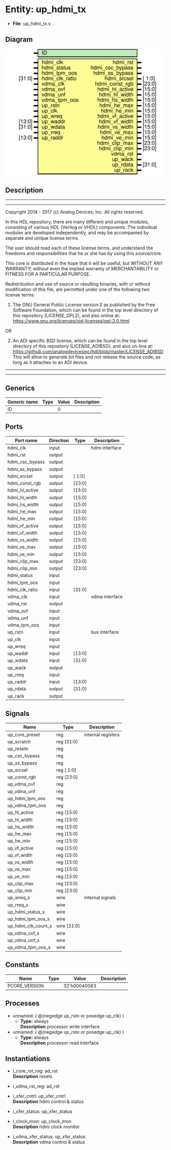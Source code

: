 # Entity: up_hdmi_tx

- **File**: up_hdmi_tx.v
## Diagram

![Diagram](up_hdmi_tx.svg "Diagram")
## Description

 ***************************************************************************
 ***************************************************************************
 Copyright 2014 - 2017 (c) Analog Devices, Inc. All rights reserved.

 In this HDL repository, there are many different and unique modules, consisting
 of various HDL (Verilog or VHDL) components. The individual modules are
 developed independently, and may be accompanied by separate and unique license
 terms.

 The user should read each of these license terms, and understand the
 freedoms and responsibilities that he or she has by using this source/core.

 This core is distributed in the hope that it will be useful, but WITHOUT ANY
 WARRANTY; without even the implied warranty of MERCHANTABILITY or FITNESS FOR
 A PARTICULAR PURPOSE.

 Redistribution and use of source or resulting binaries, with or without modification
 of this file, are permitted under one of the following two license terms:

   1. The GNU General Public License version 2 as published by the
      Free Software Foundation, which can be found in the top level directory
      of this repository (LICENSE_GPL2), and also online at:
      <https://www.gnu.org/licenses/old-licenses/gpl-2.0.html>

 OR

   2. An ADI specific BSD license, which can be found in the top level directory
      of this repository (LICENSE_ADIBSD), and also on-line at:
      https://github.com/analogdevicesinc/hdl/blob/master/LICENSE_ADIBSD
      This will allow to generate bit files and not release the source code,
      as long as it attaches to an ADI device.

 ***************************************************************************
 ***************************************************************************

## Generics

| Generic name | Type | Value | Description |
| ------------ | ---- | ----- | ----------- |
| ID           |      | 0     |             |
## Ports

| Port name       | Direction | Type   | Description     |
| --------------- | --------- | ------ | --------------- |
| hdmi_clk        | input     |        |  hdmi interface |
| hdmi_rst        | output    |        |                 |
| hdmi_csc_bypass | output    |        |                 |
| hdmi_ss_bypass  | output    |        |                 |
| hdmi_srcsel     | output    | [ 1:0] |                 |
| hdmi_const_rgb  | output    | [23:0] |                 |
| hdmi_hl_active  | output    | [15:0] |                 |
| hdmi_hl_width   | output    | [15:0] |                 |
| hdmi_hs_width   | output    | [15:0] |                 |
| hdmi_he_max     | output    | [15:0] |                 |
| hdmi_he_min     | output    | [15:0] |                 |
| hdmi_vf_active  | output    | [15:0] |                 |
| hdmi_vf_width   | output    | [15:0] |                 |
| hdmi_vs_width   | output    | [15:0] |                 |
| hdmi_ve_max     | output    | [15:0] |                 |
| hdmi_ve_min     | output    | [15:0] |                 |
| hdmi_clip_max   | output    | [23:0] |                 |
| hdmi_clip_min   | output    | [23:0] |                 |
| hdmi_status     | input     |        |                 |
| hdmi_tpm_oos    | input     |        |                 |
| hdmi_clk_ratio  | input     | [31:0] |                 |
| vdma_clk        | input     |        |  vdma interface |
| vdma_rst        | output    |        |                 |
| vdma_ovf        | input     |        |                 |
| vdma_unf        | input     |        |                 |
| vdma_tpm_oos    | input     |        |                 |
| up_rstn         | input     |        |  bus interface  |
| up_clk          | input     |        |                 |
| up_wreq         | input     |        |                 |
| up_waddr        | input     | [13:0] |                 |
| up_wdata        | input     | [31:0] |                 |
| up_wack         | output    |        |                 |
| up_rreq         | input     |        |                 |
| up_raddr        | input     | [13:0] |                 |
| up_rdata        | output    | [31:0] |                 |
| up_rack         | output    |        |                 |
## Signals

| Name                | Type           | Description          |
| ------------------- | -------------- | -------------------- |
| up_core_preset      | reg            |  internal registers  |
| up_scratch          | reg     [31:0] |                      |
| up_resetn           | reg            |                      |
| up_csc_bypass       | reg            |                      |
| up_ss_bypass        | reg            |                      |
| up_srcsel           | reg     [ 1:0] |                      |
| up_const_rgb        | reg     [23:0] |                      |
| up_vdma_ovf         | reg            |                      |
| up_vdma_unf         | reg            |                      |
| up_hdmi_tpm_oos     | reg            |                      |
| up_vdma_tpm_oos     | reg            |                      |
| up_hl_active        | reg     [15:0] |                      |
| up_hl_width         | reg     [15:0] |                      |
| up_hs_width         | reg     [15:0] |                      |
| up_he_max           | reg     [15:0] |                      |
| up_he_min           | reg     [15:0] |                      |
| up_vf_active        | reg     [15:0] |                      |
| up_vf_width         | reg     [15:0] |                      |
| up_vs_width         | reg     [15:0] |                      |
| up_ve_max           | reg     [15:0] |                      |
| up_ve_min           | reg     [15:0] |                      |
| up_clip_max         | reg     [23:0] |                      |
| up_clip_min         | reg     [23:0] |                      |
| up_wreq_s           | wire           |  internal signals    |
| up_rreq_s           | wire           |                      |
| up_hdmi_status_s    | wire           |                      |
| up_hdmi_tpm_oos_s   | wire           |                      |
| up_hdmi_clk_count_s | wire [31:0]    |                      |
| up_vdma_ovf_s       | wire           |                      |
| up_vdma_unf_s       | wire           |                      |
| up_vdma_tpm_oos_s   | wire           |                      |
## Constants

| Name          | Type | Value        | Description |
| ------------- | ---- | ------------ | ----------- |
| PCORE_VERSION |      | 32'h00040063 |             |
## Processes
- unnamed: ( @(negedge up_rstn or posedge up_clk) )
  - **Type:** always
</br>**Description**
 processor write interface 
- unnamed: ( @(negedge up_rstn or posedge up_clk) )
  - **Type:** always
</br>**Description**
 processor read interface 
## Instantiations

- i_core_rst_reg: ad_rst
</br>**Description**
 resets

- i_vdma_rst_reg: ad_rst
- i_xfer_cntrl: up_xfer_cntrl
</br>**Description**
 hdmi control & status

- i_xfer_status: up_xfer_status
- i_clock_mon: up_clock_mon
</br>**Description**
 hdmi clock monitor

- i_vdma_xfer_status: up_xfer_status
</br>**Description**
 vdma control & status

